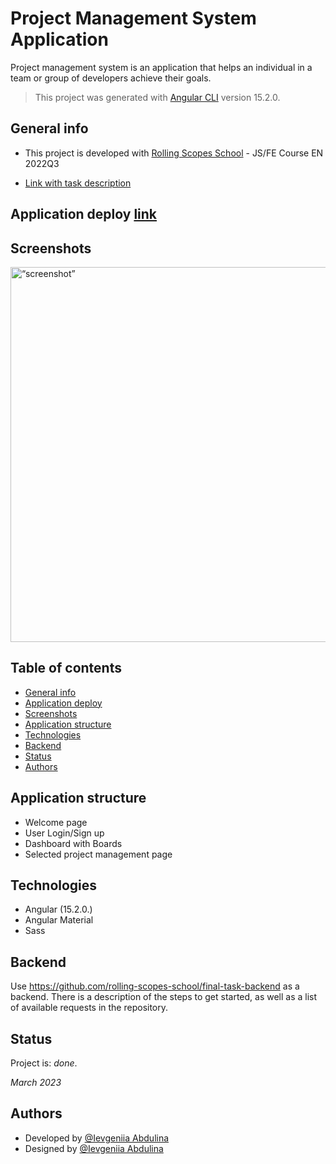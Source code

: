 <!-- LOCAL TO START PROJECT -->

<!-- BACK files: https://github.com/IevgeniiaAbdulina/Manager-App-BackEnd -->
<!-- BACKEND: npm start -->

<!-- FRONT files: https://github.com/IevgeniiaAbdulina/Project-Management-App -->
<!-- Front: ng serve --open -->

<!-- Open application deployed page: https://ievgeniiaabdulina.github.io/Project-Management-App -->

<!-- Start local project in PL localisation:  -->
<!-- ng serve --configuration=pl --open -->
<!-- ng build -->

# Project Management System Application

Project management system is an application that helps an individual in a team or group of developers achieve their goals.

> This project was generated with [Angular CLI](https://github.com/angular/angular-cli) version 15.2.0.

## General info

- This project is developed with [Rolling Scopes School](https://rs.school/index.html) - JS/FE Course EN 2022Q3

- [Link with task description](https://github.com/rolling-scopes-school/js-fe-course-en/blob/main/tasks/angular/project-management-system.md)

## Application deploy [link](https://ievgeniiaabdulina.github.io/Project-Management-App)

## Screenshots

<img src="https://firebasestorage.googleapis.com/v0/b/pm-app-angular.appspot.com/o/screenshot-pm-app.png?alt=media&token=0180fb15-add2-47c7-a5f2-a1a85866a683" alt= “screenshot” width="600px" height="auto">

## Table of contents

- [General info](#general-info)
- [Application deploy](#Application)
- [Screenshots](#screenshots)
- [Application structure](#Application-structure)
- [Technologies](#technologies)
- [Backend](#backend)
- [Status](#status)
- [Authors](#authors)

## Application structure

- Welcome page
- User Login/Sign up
- Dashboard with Boards
- Selected project management page

## Technologies

- Angular (15.2.0.)
- Angular Material
- Sass

## Backend

Use https://github.com/rolling-scopes-school/final-task-backend as a backend.
There is a description of the steps to get started, as well as a list of available requests in the repository.

## Status

Project is: _done_.

_March 2023_

## Authors

- Developed by [@Ievgeniia Abdulina](https://github.com/IevgeniiaAbdulina)<br/>
- Designed by [@Ievgeniia Abdulina](https://github.com/IevgeniiaAbdulina)<br/>
